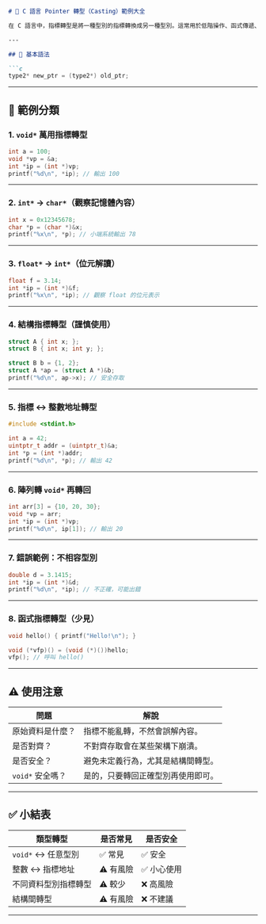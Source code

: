 

````markdown
# 🔧 C 語言 Pointer 轉型（Casting）範例大全

在 C 語言中，指標轉型是將一種型別的指標轉換成另一種型別。這常用於低階操作、函式傳遞、以及記憶體資料詮釋。

---

## 📌 基本語法

```c
type2* new_ptr = (type2*) old_ptr;
````

---

## 🧪 範例分類

### 1. `void*` 萬用指標轉型

```c
int a = 100;
void *vp = &a;
int *ip = (int *)vp;
printf("%d\n", *ip); // 輸出 100
```

---

### 2. `int*` → `char*`（觀察記憶體內容）

```c
int x = 0x12345678;
char *p = (char *)&x;
printf("%x\n", *p); // 小端系統輸出 78
```

---

### 3. `float*` → `int*`（位元解讀）

```c
float f = 3.14;
int *ip = (int *)&f;
printf("%x\n", *ip); // 觀察 float 的位元表示
```

---

### 4. 結構指標轉型（謹慎使用）

```c
struct A { int x; };
struct B { int x; int y; };

struct B b = {1, 2};
struct A *ap = (struct A *)&b;
printf("%d\n", ap->x); // 安全存取
```

---

### 5. 指標 ↔ 整數地址轉型

```c
#include <stdint.h>

int a = 42;
uintptr_t addr = (uintptr_t)&a;
int *p = (int *)addr;
printf("%d\n", *p); // 輸出 42
```

---

### 6. 陣列轉 `void*` 再轉回

```c
int arr[3] = {10, 20, 30};
void *vp = arr;
int *ip = (int *)vp;
printf("%d\n", ip[1]); // 輸出 20
```

---

### 7. 錯誤範例：不相容型別

```c
double d = 3.1415;
int *ip = (int *)&d;
printf("%d\n", *ip); // 不正確，可能出錯
```

---

### 8. 函式指標轉型（少見）

```c
void hello() { printf("Hello!\n"); }

void (*vfp)() = (void (*)())hello;
vfp(); // 呼叫 hello()
```

---

## ⚠️ 使用注意

| 問題           | 解說                |
| ------------ | ----------------- |
| 原始資料是什麼？     | 指標不能亂轉，不然會誤解內容。   |
| 是否對齊？        | 不對齊存取會在某些架構下崩潰。   |
| 是否安全？        | 避免未定義行為，尤其是結構間轉型。 |
| `void*` 安全嗎？ | 是的，只要轉回正確型別再使用即可。 |

---

## ✅ 小結表

| 類型轉型           | 是否常見   | 是否安全   |
| -------------- | ------ | ------ |
| `void*` ↔ 任意型別 | ✅ 常見   | ✅ 安全   |
| 整數 ↔ 指標地址      | ⚠️ 有風險 | ✅ 小心使用 |
| 不同資料型別指標轉型     | ⚠️ 較少  | ❌ 高風險  |
| 結構間轉型          | ⚠️ 有風險 | ❌ 不建議  |

---

